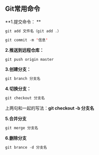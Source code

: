 ## Git常用命令

**1.提交命令： **  

```java
git add 文件名（git add .）
```

```java
git commit -m '信息'
```

**2.推送到远程仓库：** 

```java
git push origin master
```

**3.创建分支：** 

```java
git branch 分支名
```

**4.切换分支：** 

```java
git checkout 分支名
```

上两句和一起的写法：**git checkout -b 分支名** 

**5.合并分支** 

```java
git merge 分支名
```

**6.删除分支** 

```java
git brance -d 分支名
```

